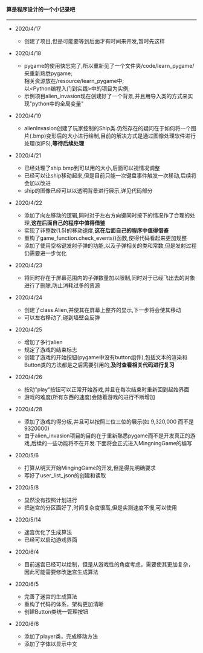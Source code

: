 #### 算是程序设计的一个小记录吧
----
- 2020/4/17
    - 创建了项目,但是可能要等到后面才有时间来开发,暂时先这样
- 2020/4/18
    - pygame的使用快忘完了,所以重新见了一个文件夹/code/learn_pygame/来重新熟悉pygame;   
        相关资源放在/resource/learn_pygame中;   
        以<Python编程入门到实践>中的项目为实例;   
    - 示例项目alien_invasion现在创建好了一个背景,并且用导入类的方式来实现"python中的全局变量"  
- 2020/4/19
    - alienInvasion创建了玩家控制的Ship类.仍然存在的疑问在于如何将一个图片(.bmp)变形后的大小进行绘制,目前的解决方式是通过图像处理软件进行处理(如PS),**等待后续处理**
- 2020/4/21
    - 已经处理了ship.bmp到可以用的大小,后面可以视情况调整
    - 已经可以让ship移动起来,但是目前只能一次键盘事件触发一次移动,后续将会加以改进
    - ship的图像已经可以以透明背景进行展示,详见代码部分
- 2020/4/22
    - 添加了向左移动的逻辑,同时对于左右方向键同时按下的情况作了合理的处理,**这在后面自己的程序中值得借鉴**
    - 实现了非整数(1.5)的移动速度,**这在后面自己的程序中值得借鉴**
    - 重构了game_function.check_events()函数,使得代码看起来更加规整
    - 添加了使用空格键发射子弹的功能,以及子弹相关的类和常数,但是发射过程仍需要进一步优化
- 2020/4/23
    - 将同时存在于屏幕范围内的子弹数量加以限制,同时对于已经飞出去的对象进行了删除,防止消耗过多的资源
- 2020/4/24
    - 创建了class Alien,并使其在屏幕上整齐的显示,下一步将会使其移动
    - 可以左右移动了,碰到墙壁会反弹
- 2020/4/25
    - 增加了多行alien
    - 规定了游戏的结束标志
    - 创建了游戏的开始按钮(pygame中没有button组件),包括文本的渲染和Button类的方法都是之后需要引用的,**及时查看相关代码进行复习**
- 2020/4/26
    - 按动"play"按钮可以正常开始游戏,并且在每次结束时重新回到起始界面
    - 游戏的难度(所有东西的速度)会随着游戏的进行不断增加
- 2020/4/28
    - 添加了游戏的得分板,并且可以按照三位三位的展示(如 9,320,000 而不是 9320000)
    - 由于alien_invasion项目的目的在于重新熟悉pygame而不是开发真正的游戏,后续的一些功能将不在开发.下面将会正式进入MingningGame的编写

- 2020/5/6
    - 打算从明天开始MingingGame的开发,但是得先明确要求
    - 写好了user_list_json的创建和读取
- 2020/5/8
    - 显然没有按照计划进行
    - 把迷宫的分区画好了,时间复杂度很高,但是实测速度不慢,可以使用
- 2020/5/14
    - 迷宫优化了生成算法
    - 已经可以启动游戏界面
- 2020/6/4
    - 目前迷宫已经可以绘制，但是从游戏性的角度考虑，需要使其更加复杂，因此可能需要修改迷宫生成算法
- 2020/6/5
    - 完善了迷宫的生成算法
    - 重构了代码的体系，架构更加清晰
    - 创建Button类统一管理按钮
- 2020/6/6
    - 添加了player类，完成移动方法
    - 添加了字体以显示中文